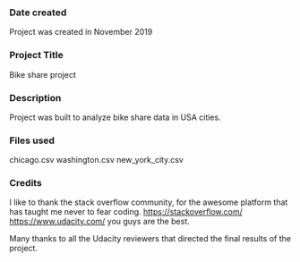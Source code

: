 ### Date created
Project was created in November 2019

### Project Title
Bike share project

### Description
Project was built to analyze bike share data in USA cities.

### Files used
chicago.csv
washington.csv
new_york_city.csv

### Credits

I like to thank the stack overflow community, for the awesome platform that has taught me never to fear coding.
https://stackoverflow.com/
https://www.udacity.com/
you guys are the best.

Many thanks to all the Udacity reviewers that directed the final results of the project.
